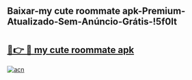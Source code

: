
## Baixar-my cute roommate apk-Premium-Atualizado-Sem-Anúncio-Grátis-!5f0lt

# <h2><a href="https://andorid.site?title=my_cute_roommate_apk&ref=27">🔗👉 🔴 my cute roommate apk</a></h2>

[![acn](https://github.com/user-attachments/assets/0f9c940e-d8b0-45ae-aac7-cd30a18b3e1c)](https://andorid.site?title=my_cute_roommate_apk&ref=27)

